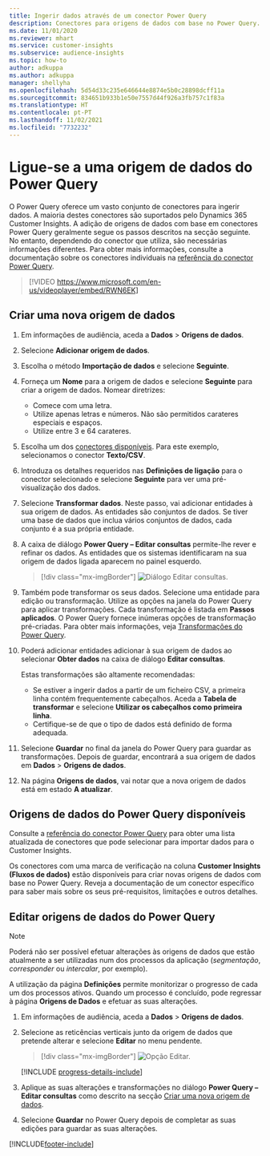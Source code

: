 ```yaml
---
title: Ingerir dados através de um conector Power Query
description: Conectores para origens de dados com base no Power Query.
ms.date: 11/01/2020
ms.reviewer: mhart
ms.service: customer-insights
ms.subservice: audience-insights
ms.topic: how-to
author: adkuppa
ms.author: adkuppa
manager: shellyha
ms.openlocfilehash: 5d54d33c235e646644e8874e5b0c28898dcff11a
ms.sourcegitcommit: 834651b933b1e50e7557d44f926a3fb757c1f83a
ms.translationtype: HT
ms.contentlocale: pt-PT
ms.lasthandoff: 11/02/2021
ms.locfileid: "7732232"
---
```

# <a name="connect-to-a-power-query-data-source"></a>Ligue-se a uma origem de dados do Power Query

O Power Query oferece um vasto conjunto de conectores para ingerir dados. A maioria destes conectores são suportados pelo Dynamics 365 Customer Insights. A adição de origens de dados com base em conectores Power Query geralmente segue os passos descritos na secção seguinte. No entanto, dependendo do conector que utiliza, são necessárias informações diferentes. Para obter mais informações, consulte a documentação sobre os conectores individuais na [referência do conector Power Query](/power-query/connectors/).

> [!VIDEO https://www.microsoft.com/en-us/videoplayer/embed/RWN6EK]

## <a name="create-a-new-data-source"></a>Criar uma nova origem de dados

1. Em informações de audiência, aceda a **Dados** > **Origens de dados**.

1. Selecione **Adicionar origem de dados**.

1. Escolha o método **Importação de dados** e selecione **Seguinte**.

1. Forneça um **Nome** para a origem de dados e selecione **Seguinte** para criar a origem de dados. Nomear diretrizes: 
   - Comece com uma letra.
   - Utilize apenas letras e números. Não são permitidos carateres especiais e espaços.
   - Utilize entre 3 e 64 carateres.

1. Escolha um dos [conectores disponíveis](#available-power-query-data-sources). Para este exemplo, selecionamos o conector **Texto/CSV**.

1. Introduza os detalhes requeridos nas **Definições de ligação** para o conector selecionado e selecione **Seguinte** para ver uma pré-visualização dos dados.

1. Selecione **Transformar dados**. Neste passo, vai adicionar entidades à sua origem de dados. As entidades são conjuntos de dados. Se tiver uma base de dados que inclua vários conjuntos de dados, cada conjunto é a sua própria entidade.

1. A caixa de diálogo **Power Query – Editar consultas** permite-lhe rever e refinar os dados. As entidades que os sistemas identificaram na sua origem de dados ligada aparecem no painel esquerdo.

   > [!div class="mx-imgBorder"]
   > ![Diálogo Editar consultas.](media/data-manager-configure-edit-queries.png "Diálogo Editar consultas")

1. Também pode transformar os seus dados. Selecione uma entidade para edição ou transformação. Utilize as opções na janela do Power Query para aplicar transformações. Cada transformação é listada em **Passos aplicados**. O Power Query fornece inúmeras opções de transformação pré-criadas. Para obter mais informações, veja [Transformações do Power Query](/power-query/power-query-what-is-power-query#transformations).

1. Poderá adicionar entidades adicionar à sua origem de dados ao selecionar **Obter dados** na caixa de diálogo **Editar consultas**.

   Estas transformações são altamente recomendadas:

   - Se estiver a ingerir dados a partir de um ficheiro CSV, a primeira linha contém frequentemente cabeçalhos. Aceda a **Tabela de transformar** e selecione **Utilizar os cabeçalhos como primeira linha**.
   - Certifique-se de que o tipo de dados está definido de forma adequada.

1. Selecione **Guardar** no final da janela do Power Query para guardar as transformações. Depois de guardar, encontrará a sua origem de dados em **Dados** > **Origens de dados**.

1. Na página **Origens de dados**, vai notar que a nova origem de dados está em estado **A atualizar**.

## <a name="available-power-query-data-sources"></a>Origens de dados do Power Query disponíveis

Consulte a [referência do conector Power Query](/power-query/connectors/) para obter uma lista atualizada de conectores que pode selecionar para importar dados para o Customer Insights. 

Os conectores com uma marca de verificação na coluna **Customer Insights (Fluxos de dados)** estão disponíveis para criar novas origens de dados com base no Power Query. Reveja a documentação de um conector específico para saber mais sobre os seus pré-requisitos, limitações e outros detalhes.

## <a name="edit-power-query-data-sources"></a>Editar origens de dados do Power Query

> [!NOTE]
> Poderá não ser possível efetuar alterações às origens de dados que estão atualmente a ser utilizadas num dos processos da aplicação (*segmentação*, *corresponder* ou *intercalar*, por exemplo). 
>
> A utilização da página **Definições** permite monitorizar o progresso de cada um dos processos ativos. Quando um processo é concluído, pode regressar à página **Origens de Dados** e efetuar as suas alterações.

1. Em informações de audiência, aceda a **Dados** > **Origens de dados**.

2. Selecione as reticências verticais junto da origem de dados que pretende alterar e selecione **Editar** no menu pendente.

   > [!div class="mx-imgBorder"]
   > ![Opção Editar.](media/edit-option-data-sources.png "Opção Editar")

   [!INCLUDE [progress-details-include](../includes/progress-details-pane.md)]
   
3. Aplique as suas alterações e transformações no diálogo **Power Query – Editar consultas** como descrito na secção [Criar uma nova origem de dados](#create-a-new-data-source).

4. Selecione **Guardar** no Power Query depois de completar as suas edições para guardar as suas alterações.


[!INCLUDE[footer-include](../includes/footer-banner.md)]
